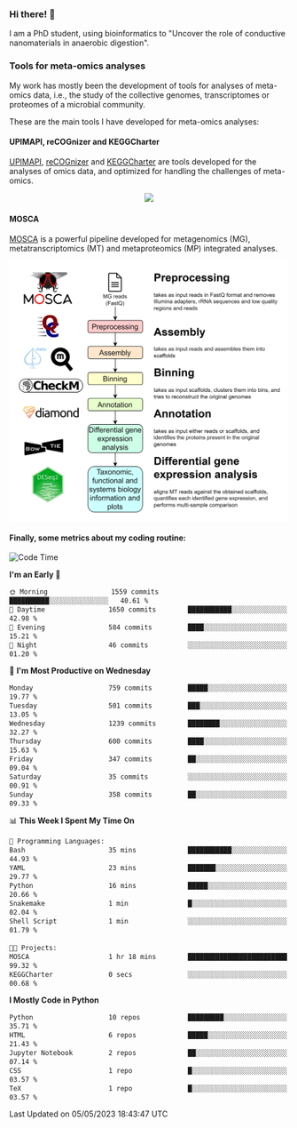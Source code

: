 ### Hi there! 👋

I am a PhD student, using bioinformatics to "Uncover the role of conductive nanomaterials in anaerobic digestion".

### Tools for meta-omics analyses

My work has mostly been the development of tools for analyses of meta-omics data, i.e., the study of the collective genomes, transcriptomes or proteomes of a microbial community.

These are the main tools I have developed for meta-omics analyses:

#### UPIMAPI, reCOGnizer and KEGGCharter

[UPIMAPI](https://github.com/iquasere/UPIMAPI), [reCOGnizer](https://github.com/iquasere/reCOGnizer) and [KEGGCharter](https://github.com/iquasere/KEGGCharter) are tools developed for the analyses of omics data, and optimized for handling the challenges of meta-omics.

<p align="center">
    <img src="assets/annotation_paper.png">
</p>

#### MOSCA

[MOSCA](https://github.com/iquasere/MOSCA) is a powerful pipeline developed for metagenomics (MG), metatranscriptomics (MT) and metaproteomics (MP) integrated analyses.

<p align="center">
    <img src="assets/mosca_workflow.png" align="center" width="700">
</p>


#### Finally, some metrics about my coding routine:

<!--START_SECTION:waka-->
![Code Time](http://img.shields.io/badge/Code%20Time-562%20hrs%2030%20mins-blue)

**I'm an Early 🐤** 

```text
🌞 Morning                1559 commits        ██████████░░░░░░░░░░░░░░░   40.61 % 
🌆 Daytime                1650 commits        ███████████░░░░░░░░░░░░░░   42.98 % 
🌃 Evening                584 commits         ████░░░░░░░░░░░░░░░░░░░░░   15.21 % 
🌙 Night                  46 commits          ░░░░░░░░░░░░░░░░░░░░░░░░░   01.20 % 
```
📅 **I'm Most Productive on Wednesday** 

```text
Monday                   759 commits         █████░░░░░░░░░░░░░░░░░░░░   19.77 % 
Tuesday                  501 commits         ███░░░░░░░░░░░░░░░░░░░░░░   13.05 % 
Wednesday                1239 commits        ████████░░░░░░░░░░░░░░░░░   32.27 % 
Thursday                 600 commits         ████░░░░░░░░░░░░░░░░░░░░░   15.63 % 
Friday                   347 commits         ██░░░░░░░░░░░░░░░░░░░░░░░   09.04 % 
Saturday                 35 commits          ░░░░░░░░░░░░░░░░░░░░░░░░░   00.91 % 
Sunday                   358 commits         ██░░░░░░░░░░░░░░░░░░░░░░░   09.33 % 
```


📊 **This Week I Spent My Time On** 

```text
💬 Programming Languages: 
Bash                     35 mins             ███████████░░░░░░░░░░░░░░   44.93 % 
YAML                     23 mins             ███████░░░░░░░░░░░░░░░░░░   29.77 % 
Python                   16 mins             █████░░░░░░░░░░░░░░░░░░░░   20.66 % 
Snakemake                1 min               █░░░░░░░░░░░░░░░░░░░░░░░░   02.04 % 
Shell Script             1 min               ░░░░░░░░░░░░░░░░░░░░░░░░░   01.79 % 

🐱‍💻 Projects: 
MOSCA                    1 hr 18 mins        █████████████████████████   99.32 % 
KEGGCharter              0 secs              ░░░░░░░░░░░░░░░░░░░░░░░░░   00.68 % 
```

**I Mostly Code in Python** 

```text
Python                   10 repos            █████████░░░░░░░░░░░░░░░░   35.71 % 
HTML                     6 repos             █████░░░░░░░░░░░░░░░░░░░░   21.43 % 
Jupyter Notebook         2 repos             ██░░░░░░░░░░░░░░░░░░░░░░░   07.14 % 
CSS                      1 repo              █░░░░░░░░░░░░░░░░░░░░░░░░   03.57 % 
TeX                      1 repo              █░░░░░░░░░░░░░░░░░░░░░░░░   03.57 % 
```




 Last Updated on 05/05/2023 18:43:47 UTC
<!--END_SECTION:waka-->
